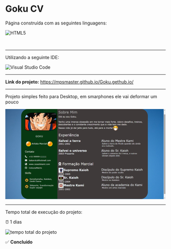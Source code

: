 <h1>Goku CV</h1>

<p>Página construída com as seguintes linguagens:</p>

<p>
  <img src="https://img.shields.io/badge/html5-%23E34F26.svg?style=for-the-badge&logo=html5&logoColor=white" alt="HTML5">
</p>

<p>
  <img src="https://img.shields.io/badge/css3-%231572B6.svg?style=for-the-badge&logo=css3&logoColor=white" alt=""CSS3>
</p>

<hr>

<p>Utilizando a seguinte IDE:</p>

<p>
  <img src="https://img.shields.io/badge/Visual%20Studio%20Code-0078d7.svg?style=for-the-badge&logo=visual-studio-code&logoColor=white" alt="Visual Studio Code">
</p>

<hr>

<p><strong>Link do projeto:</strong> <a href="https://mpsmaster.github.io/Goku.gethub.io/" target="_blank">https://mpsmaster.github.io/Goku.gethub.io/</a></p>

<hr>

<p>Projeto simples feito para Desktop, em smarphones ele vai deformar um pouco</p>

<img src="Goku cv.png" alt="gif site responsivo">

<hr>

<p>Tempo total de execução do projeto:</p>

<p>⏰ 1 dias</p>
<p>
  <img src="https://wakatime.com/badge/user/e7b8ca2e-291c-4eca-846b-95eced7beff1/project/533c7f0a-58ab-40d4-ac69-56621be38de4.svg" alt="tempo total do projeto">
</p>
<p>✅ <strong>Concluído</strong></p>
